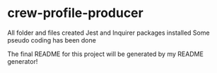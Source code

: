 # crew-profile-producer

All folder and files created
Jest and Inquirer packages installed
Some pseudo coding has been done

The final README for this project will be generated by my README generator!